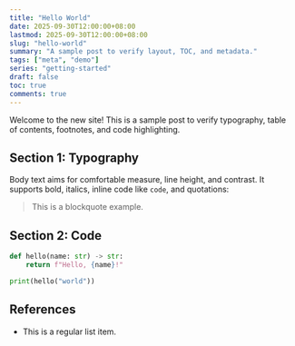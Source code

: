 ```yaml
---
title: "Hello World"
date: 2025-09-30T12:00:00+08:00
lastmod: 2025-09-30T12:00:00+08:00
slug: "hello-world"
summary: "A sample post to verify layout, TOC, and metadata."
tags: ["meta", "demo"]
series: "getting-started"
draft: false
toc: true
comments: true
---
```


Welcome to the new site! This is a sample post to verify typography, table of contents, footnotes, and code highlighting.

## Section 1: Typography

Body text aims for comfortable measure, line height, and contrast. It supports bold, italics, inline code like `code`, and quotations:

> This is a blockquote example.

## Section 2: Code

```python
def hello(name: str) -> str:
    return f"Hello, {name}!"

print(hello("world"))
```

## References

- This is a regular list item.
